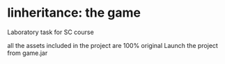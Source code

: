 # linheritance: the game
Laboratory task for SC course

all the assets included in the project are 100% original
Launch the project from game.jar

